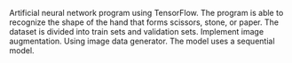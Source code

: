 Artificial neural network program using TensorFlow. The program is able to recognize the shape of the hand that forms scissors, stone, or paper.
The dataset is divided into train sets and validation sets.
Implement image augmentation.
Using image data generator.
The model uses a sequential model.
